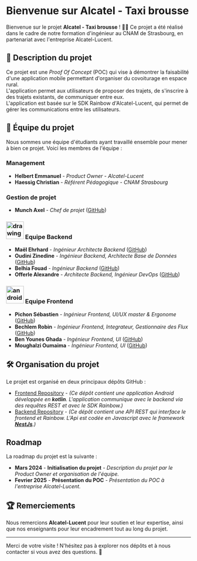 # Bienvenue sur Alcatel - Taxi brousse

Bienvenue sur le projet **Alcatel - Taxi brousse** ! 🚗🌴
Ce projet a été réalisé dans le cadre de notre formation d'ingénieur au CNAM de Strasbourg, en partenariat avec l'entreprise Alcatel-Lucent.


## 🔧 Description du projet

Ce projet est une *Proof Of Concept* (POC) qui vise à démontrer la faisabilité d'une application mobile permettant d'organiser du covoiturage en espace rural.  
L'application permet aux utilisateurs de proposer des trajets, de s'inscrire à des trajets existants, de communiquer entre eux.  
L'application est basée sur le SDK Rainbow d'Alcatel-Lucent, qui permet de gérer les communications entre les utilisateurs.


## 👥 Équipe du projet

Nous sommes une équipe d'étudiants ayant travaillé ensemble pour mener à bien ce projet. Voici les membres de l'équipe :

### Management
- **Helbert Emmanuel** - *Product Owner - Alcatel-Lucent*
- **Haessig Christian** - *Référent Pédagogique - CNAM Strasbourg*

### Gestion de projet
- **Munch Axel** - *Chef de projet* ([GitHub](#))

### <img src="https://img.icons8.com/?size=100&id=9ESZMOeUioJS&format=png&color=000000" alt="drawing" style="width:3rem;"/> Equipe Backend
- **Maël Ehrhard** - *Ingénieur Architecte Backend* ([GitHub](#))
- **Oudini Zinedine** - *Ingénieur Backend, Architecte Base de Données* ([GitHub](#))
- **Belhia Fouad** - *Ingénieur Backend* ([GitHub](#))
- **Offerle Alexandre** - *Architecte Backend, Ingénieur DevOps* ([GitHub](#))

### <img src="https://img.icons8.com/?size=100&id=P2AnGyiJxMpp&format=png&color=000000" alt="android" style="width:3rem;"/> Equipe Frontend
- **Pichon Sébastien** - *Ingénieur Frontend, UI/UX master & Ergonome* ([GitHub](#))
- **Bechlem Robin** - *Ingénieur Frontend, Integrateur, Gestionnaire des Flux* ([GitHub](#))
- **Ben Younes Ghada** - *Ingénieur Frontend, UI* ([GitHub](#))
- **Moughalzi Oumaima** - *Ingénieur Frontend, UI* ([GitHub](#))


## 🛠️ Organisation du projet

Le projet est organisé en deux principaux dépôts GitHub :

- [Frontend Repository](#) - *(Ce dépôt contient une application Android développée en **kotlin**. L'application communique avec le backend via des requêtes REST et avec le SDK Rainbow.)*
- [Backend Repository](#) - *(Ce dépôt contient une API REST qui interface le frontend et Rainbow. L'Api est codée en Javascript avec le framework **[NestJs](https://nestjs.com)**.)*


## Roadmap

La roadmap du projet est la suivante :
- **__Mars 2024__** - **Initialisation du projet** - *Description du projet par le Product Owner et organisation de l'équipe.*
- **__Fevrier 2025__** - **Présentation du POC** - *Présentation du POC à l'entreprise Alcatel-Lucent.*


## 🏆 Remerciements

Nous remercions **Alcatel-Lucent** pour leur soutien et leur expertise, ainsi que nos enseignants pour leur encadrement tout au long du projet.

---

Merci de votre visite ! N'hésitez pas à explorer nos dépôts et à nous contacter si vous avez des questions. 🚀

